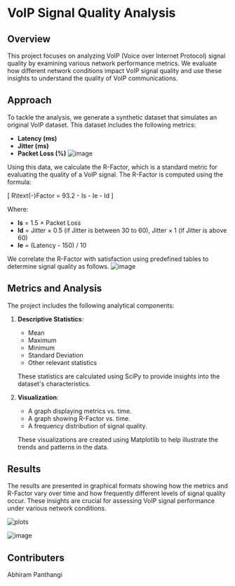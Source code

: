 # VoIP Signal Quality Analysis

## Overview

This project focuses on analyzing VoIP (Voice over Internet Protocol) signal quality by examining various network performance metrics. We evaluate how different network conditions impact VoIP signal quality and use these insights to understand the quality of VoIP communications.

## Approach

To tackle the analysis, we generate a synthetic dataset that simulates an original VoIP dataset. This dataset includes the following metrics:

- **Latency (ms)**
- **Jitter (ms)**
- **Packet Loss (%)**
  ![image](https://github.com/user-attachments/assets/756dbadf-5acd-419c-bd02-a0b37b358130)


Using this data, we calculate the R-Factor, which is a standard metric for evaluating the quality of a VoIP signal. The R-Factor is computed using the formula:

\[ R\text{-}Factor = 93.2 - Is - Ie - Id \]

Where:
- **Is** = 1.5 × Packet Loss
- **Id** = Jitter × 0.5 (if Jitter is between 30 to 60), Jitter × 1 (if Jitter is above 60)
- **Ie** = (Latency - 150) / 10

We correlate the R-Factor with satisfaction using predefined tables to determine signal quality as follows.
![image](https://github.com/user-attachments/assets/ca3f207c-69f6-4400-9353-25709d66e9f4)


## Metrics and Analysis

The project includes the following analytical components:

1. **Descriptive Statistics**:
   - Mean
   - Maximum
   - Minimum
   - Standard Deviation
   - Other relevant statistics

   These statistics are calculated using SciPy to provide insights into the dataset's characteristics.

2. **Visualization**:
   - A graph displaying metrics vs. time.
   - A graph showing R-Factor vs. time.
   - A frequency distribution of signal quality.

   These visualizations are created using Matplotlib to help illustrate the trends and patterns in the data.

## Results

The results are presented in graphical formats showing how the metrics and R-Factor vary over time and how frequently different levels of signal quality occur. These insights are crucial for assessing VoIP signal performance under various network conditions.

![plots](https://github.com/user-attachments/assets/20569ed3-c2f1-42ce-83a5-a1a9599047fd)

![image](https://github.com/user-attachments/assets/4a53f207-f76f-43df-9f21-34d6978cbda9)


## Contributers
Abhiram Panthangi

